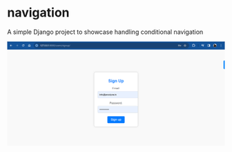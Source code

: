 # navigation
A simple Django project to showcase handling conditional navigation



![Image Alt text](images/singup.png "Home Page")
